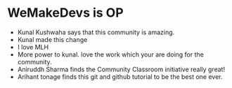 # WeMakeDevs is OP

- Kunal Kushwaha says that this community is amazing.
- Kunal made this change
- I love MLH
- More power to kunal. love the work which your are doing for the community.
- Aniruddh Sharma finds the Community Classroom initiative really great!
- Arihant tonage finds this git and github tutorial to be the best one ever.
